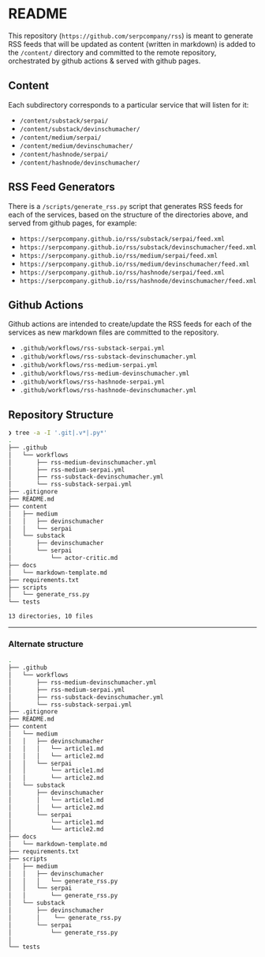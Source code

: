 # README

This repository (`https://github.com/serpcompany/rss`) is meant to generate RSS feeds that will be updated as content (written in markdown) is added to the `/content/` directory and committed to the remote repository, orchestrated by github actions & served with github pages.


## Content

Each subdirectory corresponds to a particular service that will listen for it:

- `/content/substack/serpai/`
- `/content/substack/devinschumacher/`
- `/content/medium/serpai/`
- `/content/medium/devinschumacher/`
- `/content/hashnode/serpai/`
- `/content/hashnode/devinschumacher/`


## RSS Feed Generators

There is a `/scripts/generate_rss.py` script that generates RSS feeds for each of the services, based on the structure of the directories above, and served from github pages, for example:

- `https://serpcompany.github.io/rss/substack/serpai/feed.xml`
- `https://serpcompany.github.io/rss/substack/devinschumacher/feed.xml`
- `https://serpcompany.github.io/rss/medium/serpai/feed.xml`
- `https://serpcompany.github.io/rss/medium/devinschumacher/feed.xml`
- `https://serpcompany.github.io/rss/hashnode/serpai/feed.xml`
- `https://serpcompany.github.io/rss/hashnode/devinschumacher/feed.xml`


## Github Actions

Github actions are intended to create/update the RSS feeds for each of the services as new markdown files are committed to the repository.

- `.github/workflows/rss-substack-serpai.yml`
- `.github/workflows/rss-substack-devinschumacher.yml`
- `.github/workflows/rss-medium-serpai.yml`
- `.github/workflows/rss-medium-devinschumacher.yml`
- `.github/workflows/rss-hashnode-serpai.yml`
- `.github/workflows/rss-hashnode-devinschumacher.yml`

## Repository Structure

```bash
❯ tree -a -I '.git|.v*|.py*'
.
├── .github
│   └── workflows
│       ├── rss-medium-devinschumacher.yml
│       ├── rss-medium-serpai.yml
│       ├── rss-substack-devinschumacher.yml
│       └── rss-substack-serpai.yml
├── .gitignore
├── README.md
├── content
│   ├── medium
│   │   ├── devinschumacher
│   │   └── serpai
│   └── substack
│       ├── devinschumacher
│       └── serpai
│           └── actor-critic.md
├── docs
│   └── markdown-template.md
├── requirements.txt
├── scripts
│   └── generate_rss.py
└── tests

13 directories, 10 files
```

---

### Alternate structure

```bash
.
├── .github
│   └── workflows
│       ├── rss-medium-devinschumacher.yml
│       ├── rss-medium-serpai.yml
│       ├── rss-substack-devinschumacher.yml
│       └── rss-substack-serpai.yml
├── .gitignore
├── README.md
├── content
│   └── medium
│   │   ├── devinschumacher
│   │   │   └── article1.md
│   │   │   └── article2.md
│   │   └── serpai
│   │       └── article1.md
│   │       └── article2.md
│   └── substack
│       ├── devinschumacher
│       │   └── article1.md
│       │   └── article2.md
│       └── serpai
│           └── article1.md
│           └── article2.md
├── docs
│   └── markdown-template.md
├── requirements.txt
├── scripts
│   ├── medium
│   │   ├── devinschumacher
│   │   │   └── generate_rss.py
│   │   └── serpai
│   │       └── generate_rss.py
│   └── substack
│       ├── devinschumacher
│       │    └── generate_rss.py
│       └── serpai
│           └── generate_rss.py
│          
└── tests
```
